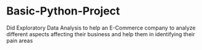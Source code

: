 # Basic-Python-Project
Did Exploratory Data Analysis to help an E-Commerce company to analyze different aspects affecting their business and help them in identifying their pain areas
